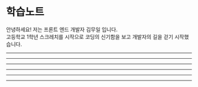 # 학습노트

안녕하세요! 저는 프론트 엔드 개발자 김무일 입니다.  
고등학교 1학년 스크레치를 시작으로 코딩의 신기함을 보고 개발자의 길을 걷기 시작했습니다.  


---



---



---


---


---



---

